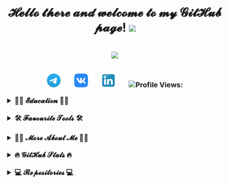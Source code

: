 <h1 align="center">𝓗𝓮𝓵𝓵𝓸 𝓽𝓱𝓮𝓻𝓮 𝓪𝓷𝓭 𝔀𝓮𝓵𝓬𝓸𝓶𝓮 𝓽𝓸 𝓶𝔂 𝓖𝓲𝓽𝓗𝓾𝓫 𝓹𝓪𝓰𝓮!
<img src="https://github.com/blackcater/blackcater/raw/main/images/Hi.gif" height="32"/>
<!-- Typing SVG by DenverCoder1 - https://github.com/DenverCoder1/readme-typing-svg -->
<p align="center">
  <a href="https://github.com/DenverCoder1/readme-typing-svg"><img src="https://readme-typing-svg.herokuapp.com/?lines=𝓜𝔂+𝓷𝓪𝓶𝓮+𝓲𝓼+𝓢𝓮𝓻𝓰𝓮𝓲;𝓘+𝔀𝓸𝓻𝓴+𝓪𝓼+𝓪+𝓠𝓐+𝓮𝓷𝓰𝓲𝓷𝓮𝓮𝓻;𝓐𝓵𝔀𝓪𝔂𝓼+𝓵𝓮𝓪𝓻𝓷𝓲𝓷𝓰+𝓷𝓮𝔀+𝓽𝓱𝓲𝓷𝓰𝓼;𝓝𝓲𝓬𝓮+𝓽𝓸+𝓶𝓮𝓮𝓽+𝔂𝓸𝓾!&font=Fira%20Code&center=true&width=650&height=50&color=61dafb&vCenter=true&size=26"></a></h1>
</p>
<h3 align="left">
<!-- Social icons section -->
<p align="center">
  <a href="https://t.me/SergeevSS90"><img width="32px" alt="Telegram" title="Telegram" src="images/logo/Telegram.svg"/></a>
  &#8287;&#8287;&#8287;&#8287;&#8287;
  <a href="https://vk.com/id3951525"><img width="32px" alt="VK" title="VK" src="images/logo/vk.svg"/></a>
  &#8287;&#8287;&#8287;&#8287;&#8287;
  <a href="https://www.linkedin.com/in/sergeevss90/"><img width="32px" alt="Linkedin" title="Linkedin" src="images/logo/Linkedin_icon.svg"/></a>
  &#8287;&#8287;&#8287;&#8287;&#8287;
  <img src="https://komarev.com/ghpvc/?username=SergeevSergeiS" alt="Profile Views:">
</p>

<!-- Education section -->
<details>	
  <summary>👨‍🎓 𝓔𝓭𝓾𝓬𝓪𝓽𝓲𝓸𝓷 👨‍🎓</summary>
  <table width="100%" border='0'>
    <tr>
        <td width="30%" align="center" valign="center">
            <img src="images/logo/ssu.png">
            </td>
            <td valign="middle">𝒮𝒶𝓇𝒶𝓉𝑜𝓋 𝒮𝓉𝒶𝓉𝑒 𝒰𝓃𝒾𝓋𝑒𝓇𝓈𝒾𝓉𝓎.
            </br>𝒜𝓅𝓅𝓁𝒾𝑒𝒹 𝒞𝑜𝓂𝓅𝓊𝓉𝑒𝓇 𝒮𝒸𝒾𝑒𝓃𝒸𝑒 𝒾𝓃 𝒮𝑜𝒸𝒾𝑜𝓁𝑜𝑔𝓎
            </br><a target="_blank" href="http://www.sgu.ru/en">SGU.RU</a>.
    </td>
</tr>
<tr>
    <td width="30%" valign="center">
        <img src="images/logo/JB.png">
        </td>
        <td valign="middle">𝒫𝓇𝑜𝒿𝑒𝒸𝓉-𝒷𝒶𝓈𝑒𝒹 𝒪𝓃𝓁𝒾𝓃𝑒 𝐿𝑒𝒶𝓇𝓃𝒾𝓃𝑔 𝒫𝓁𝒶𝓉𝒻𝑜𝓇𝓂
          </br><a target="_blank" href="https://hyperskill.org/">HYPERSKILL.ORG</a>. 𝑀𝓎 𝓅𝓇𝑜𝒻𝒾𝓁𝑒:
            <a href="https://hyperskill.org/profile/181586533"><img width="48px" alt="JB" title="JB" src="images/logo/JB-small.png"/></a> 
</td>
<tr>
    <td width="30%" valign="center">
        <img src="images/logo/qa-guru.png">
        </td>
        <td valign="middle">𝒮𝒸𝒽𝑜𝑜𝓁 𝑜𝒻 𝒜𝓊𝓉𝑜𝓂𝒶𝓉𝒾𝑜𝓃 𝒯𝑒𝓈𝓉𝒾𝓃𝑔 𝐸𝓃𝑔𝒾𝓃𝑒𝑒𝓇𝓈 
            </br><a target="_blank" href="https://qa.guru">QA.GURU</a>. 
        </td>
    </tr>
</tr>
</table>
</br>
  </details>
<br>   
<!-- Tools section -->
<details>	
  <summary>🛠️ 𝓕𝓪𝓿𝓸𝓾𝓻𝓲𝓽𝓮  𝓣𝓸𝓸𝓵𝓼 🛠️</summary>
  <br>
 🤖 𝒫𝓇𝑜𝑔𝓇𝒶𝓂𝓂𝒾𝓃𝑔 𝒶𝓃𝒹 𝓂𝒶𝓇𝓀𝓊𝓅 𝓁𝒶𝓃𝑔𝓊𝒶𝑔𝑒𝓈
<p>
</p>  
<p>
    <a href="#"><img alt="Bash" src="https://img.shields.io/badge/Bash-121011.svg?logo=gnu-bash&logoColor=white"></a>
    <a href="#"><img alt="Java" src="https://img.shields.io/badge/Java-007396.svg?logo=java&logoColor=white"></a>
    <a href="#"><img alt="Markdown" src="https://img.shields.io/badge/Markdown-000000.svg?logo=markdown&logoColor=white"></a>
    <a href="#"><img alt="Python" src="https://img.shields.io/badge/Python-14354C.svg?logo=python&logoColor=white"></a>
    <a href="#"><img alt="SQL" src="https://custom-icon-badges.herokuapp.com/badge/SQL-025E8C.svg?logo=database&logoColor=white"></a>
    <a href="#"><img alt="PowerShell" src="https://img.shields.io/badge/PowerShell-0078D6?logo=windows&logoColor=white"></a>
</p>

 📚 𝐹𝓇𝒶𝓂𝑒𝓌𝑜𝓇𝓀𝓈 𝒶𝓃𝒹 𝓁𝒾𝒷𝓇𝒶𝓇𝒾𝑒𝓈

<p>
    <a href="#"><img alt="Swing" src="https://img.shields.io/badge/Swing-000000.svg?logo=java&logoColor=white"></a>
    <a href="#"><img alt="NumPy" src="https://img.shields.io/badge/NumPy-%23013243.svg?logo=numpy&logoColor=white"></a>  
    <a href="#"><img alt="Gson" src="https://img.shields.io/badge/Gson-000000.svg?logo=java&logoColor=white"></a>  
    <a href="#"><img alt="JUnit" src="https://custom-icon-badges.herokuapp.com/badge/JUnit5-25A162.svg?logo=check-circle&logoColor=white"></a>
    <a href="#"><img alt="Faker" src="https://img.shields.io/badge/Faker-000000.svg?logo=java&logoColor=white"></a>
    <a href="#"><img alt="Selenide" src="https://img.shields.io/badge/Selenide-008CC1?logo=neo4j&logoColor=white"></a>
    <a href="#"><img alt="Owner" src="https://img.shields.io/badge/Owner-000000.svg?logo=java&logoColor=white"></a>
    <a href="#"><img alt="Turtle" src="https://img.shields.io/badge/Turtle-14354C.svg?logo=python&logoColor=white"></a>
    <a href="#"><img alt="Allure" src="https://img.shields.io/badge/Allure-000000.svg?logo=java&logoColor=white"></a>
</p>

 🧰 𝒮𝑜𝒻𝓉𝓌𝒶𝓇𝑒 𝒶𝓃𝒹 𝓉𝑜𝑜𝓁𝓈

<p>
    <a href="#"><img alt="Postman" src="https://img.shields.io/badge/Postman-FF6C37?logo=postman&logoColor=white"></a>
    <a href="#"><img alt="Google Chrome" src="https://img.shields.io/badge/Google%20Chrome-4285F4?logo=GoogleChrome&logoColor=white"></a>
    <a href="#"><img alt="AWS" src="https://img.shields.io/badge/AWS-%23FF9900.svg?logo=amazon-aws&logoColor=white"></a>
    <a href="#"><img alt="IntelliJ IDEA" src="https://img.shields.io/badge/IntelliJIDEA-000000.svg?logo=intellij-idea&logoColor=white"></a>
    <a href="#"><img alt="PyCharm" src="https://img.shields.io/badge/PyCharm-143?logo=PyCharm&logoColor=black&color=black&labelColor=green"></a>
    <a href="#"><img alt="Vim" src="https://img.shields.io/badge/VIM-%2311AB00.svg?logo=vim&logoColor=white"></a>
    <a href="#"><img alt="Docker" src="https://img.shields.io/badge/Docker-%230db7ed.svg?logo=docker&logoColor=white"></a>
    <a href="#"><img alt="Confluence" src="https://img.shields.io/badge/Confluence-%23172BF4.svg?logo=confluence&logoColor=white"></a>
    <a href="#"><img alt="Gradle" src="https://img.shields.io/badge/Gradle-02303A.svg?logo=Gradle&logoColor=white"></a>
    <a href="#"><img alt="Telegram" src="https://img.shields.io/badge/Telegram-2CA5E0?logo=telegram&logoColor=white"></a>
    <a href="#"><img alt="Selenium" src="https://img.shields.io/badge/-Selenium-%43B02A?logo=selenium&logoColor=white"></a>
    <a href="#"><img alt="GitHub" src="https://img.shields.io/badge/GitHub-%23121011.svg?logo=github&logoColor=white"></a>
</p>
  
 💻 𝒮𝑒𝓇𝓋𝑒𝓇𝓈 𝒶𝓃𝒹 𝒪𝓅𝑒𝓇𝒶𝓉𝒾𝑜𝓃 𝒮𝓎𝓈𝓉𝑒𝓂𝓈

<p>
    <a href="#"><img alt="Ubuntu" src="https://img.shields.io/badge/Ubuntu-E95420?logo=ubuntu&logoColor=white"></a>
    <a href="#"><img alt="Windows" src="https://img.shields.io/badge/Windows-0078D6?logo=windows&logoColor=white"></a>
    <a href="#"><img alt="MicrosoftSQLServer" src="https://img.shields.io/badge/Microsoft%20SQL%20Server-CC2927?logo=microsoft%20sql%20server&logoColor=white"></a>
    <a href="#"><img alt="WindowsServer" src="https://img.shields.io/badge/Windows%20Server-%230db7ed?logo=windows&logoColor=white"></a>
    <a href="#"><img alt="Jenkins" src="https://img.shields.io/badge/Jenkins-%232C5263.svg?logo=jenkins&logoColor=white"></a>
    <a href="#"><img alt="DNSServer" src="https://img.shields.io/badge/DNS%20Server-%230db7ed?logo=windows&logoColor=white"></a>
    <a href="#"><img alt="AsteriskServer" src="https://img.shields.io/badge/Asterisk%20Server-%5EFF33?logo=jasmine&logoColor=white"></a>
    <a href="#"><img alt="DHCPServer" src="https://img.shields.io/badge/DHCP%20Server-%230db7ed?logo=windows&logoColor=white"></a>
    <a href="#"><img alt="Nginx" src="https://img.shields.io/badge/Nginx-%23009639.svg?logo=nginx&logoColor=white"></a>
    <a href="#"><img alt="Selenoid" src="https://img.shields.io/badge/Selenoid-%230288D1.svg?&logo=Sequelize&logoColor=white"></a>
</p>
<br>  
</details>
<br> 
<!-- Additional info section -->
<details>	
  <summary>👨‍🦱 𝓜𝓸𝓻𝓮 𝓐𝓫𝓸𝓾𝓽 𝓜𝓮 👨‍🦱</summary>
  
```mermaid
  gantt 
    title 𝟪+ 𝓎𝑒𝒶𝓇𝓈 𝒾𝓃 𝐼𝒯. 𝒲𝑜𝓇𝓀 𝑒𝓍𝓅𝑒𝓇𝒾𝑒𝓃𝒸𝑒:
    dateFormat  YYYY-MM
    section 👨‍💻
    𝒮𝓊𝓅𝓅𝑜𝓇𝓉 𝐸𝓃𝑔𝒾𝓃𝑒𝑒𝓇         :done, 2014-02, 912d
    С𝑜𝓂𝓂𝓊𝓃𝒾𝒸𝒶𝓉𝒾𝑜𝓃𝓈 𝐸𝓃𝑔𝒾𝓃𝑒𝑒𝓇 :done, 2016-05, 608d
    𝒮𝓎𝓈𝓉𝑒𝓂 𝒜𝒹𝓂𝒾𝓃𝒾𝓈𝓉𝓇𝒶𝓉𝑜𝓇    :done, 2017-07, 604d
    𝒮𝓎𝓈𝓉𝑒𝓂 𝐸𝓃𝑔𝒾𝓃𝑒𝑒𝓇          :done, 2019-01,  1005d
    𝒬𝒜 𝐸𝓃𝑔𝒾𝓃𝑒𝑒𝓇               :done, 2021-04, 504d
```
𝑀𝓎 𝒞𝒱 𝓌𝒾𝓁𝓁 𝒷𝑒 𝒽𝑒𝓇𝑒 𝓈𝑜𝑜𝓃 😉  
<br><img src="images/gifs/wfh.gif" alt="image" align="left" width="100"/> &#8287;&#8287;&#8287;&#8287;&#8287;&#8287;𝒞𝓊𝓇𝓇𝑒𝓃𝓉𝓁𝓎 𝓌𝑜𝓇𝓀𝒾𝓃𝑔 𝒶𝓉 &#8287;<a href="https://bellintegrator.ru/"><img width="32px" alt="Bell Integrator" title="Bell Integrator" src="images/logo/Bell.png"/></a>
<cut/>
<br><img src="images/gifs/corgi.webp" alt="image" align="left" width="100"/> &#8287;&#8287;&#8287;&#8287;&#8287;&#8287;&#8287;𝑀𝓎 𝒹𝑜𝑔 𝒶𝓁𝓈𝑜 𝓈𝒶𝓎𝓈 "𝐻𝐼"! &#8287;<a href="https://www.instagram.com/corgi_olivka/"><img width="32px" alt="Corgi Instagram" title="Corgi Instagram" src="images/logo/Instagram.png"/></a>
<cut/>  
<br clear="left"/>
<p>  
🌍 𝐼 𝓈𝓅𝑒𝒶𝓀 𝑅𝓊𝓈𝓈𝒾𝒶𝓃 (𝓃𝒶𝓉𝒾𝓋𝑒), 𝐸𝓃𝑔𝓁𝒾𝓈𝒽 (𝐵𝟤)
</p>  
<br>  
</details>
<br> 
<!-- Github Stats section -->
<details>	
  <summary>🔥 𝓖𝓲𝓽𝓗𝓾𝓫  𝓢𝓽𝓪𝓽𝓼 🔥</summary>

  <br>
<p align=center>
  <div align=center>
    <a href="https://github.com/denvercoder1/github-readme-streak-stats" title="Go to Source">
      <img align="left" width=390 src="https://github-readme-streak-stats.herokuapp.com/?user=SergeevSergeiS&theme=react&border=61dafb&hide_border=true" alt="SergeevSergeiS" />
    </a>
    <a href="https://github.com/anuraghazra/github-readme-stats" title="Go to Source">
      <img align="right" width=390 src="https://github-readme-stats.vercel.app/api?username=SergeevSergeiS&show_icons=true&theme=react&border_color=61dafb&hide_border=true" />
    </a>
  </div>
  <br><br><br><br><br><br><br><br><br>
  <div align=center>
    <a href="https://github.com/anuraghazra/github-readme-stats">
      <img width=325 align="center" src="https://github-readme-stats.vercel.app/api/top-langs/?username=SergeevSergeiS&title_color=61dafb&text_color=ffffff&icon_color=61dafb&bg_color=20232a&langs_count=8&layout=compact&border_color=61dafb&hide_border=true" />
    </a>
  </div>
  <br>
  <a href="#"><img alt="SergeevSergeiS's Activity Graph" src="https://denvercoder1-activity-graph.herokuapp.com/graph/?username=SergeevSergeiS&bg_color=20232a&color=61dafb&line=61dafb&point=FFFFFF&border=61dafb&hide_border=true" width="100%" /></a>
</p>
</br>
</details>
<br> 
<!-- Repos section -->
<details>	
  <summary>💻 𝓡𝓮𝓹𝓸𝓼𝓲𝓽𝓸𝓻𝓲𝓮𝓼 💻</summary>
  <br>   
  <details>	
   <summary>🧑‍🎓 𝒥𝑒𝓉𝐵𝓇𝒶𝒾𝓃𝓈 𝒜𝒸𝒶𝒹𝑒𝓂𝓎</summary>
  <p align="left">
  <br>   
  <a target="_blank" align="center" href="https://hyperskill.org/projects/50?track=15">Project "BlockChain"</a>:
    <div align=center>
      <a align="left" href="https://github.com/SergeevSergeiS/BlockChain" title="Blockchain"><img align="left" height="135" src="https://github-readme-stats.vercel.app/api/pin/?username=SergeevSergeiS&repo=BlockChain&theme=react&border_color=61dafb&border_radius=10"></a>
    </a>
    <a href="#" title="𝒫𝓇𝑜𝒿𝑒𝒸𝓉 𝒸𝑜𝓃𝓈𝑜𝓁𝑒">
      <img align="right" width=355 src="images/gifs/Blockchain.gif" />
    </a>
  <p align="left">
  <br>  
  <a target="_blank" align="center" href="https://hyperskill.org/projects/40">Project "Linear Equations Solver"</a>:
    <div align=center>
      <a align="left" href="https://github.com/SergeevSergeiS/LinearEquationsSolver" title="LinearEquationsSolver"><img align="left" height="125" src="https://github-readme-stats.vercel.app/api/pin/?username=SergeevSergeiS&repo=LinearEquationsSolver&theme=react&border_color=61dafb&border_radius=10"></a>
    </a>
    <a href="#" title="𝒫𝓇𝑜𝒿𝑒𝒸𝓉 𝒸𝑜𝓃𝓈𝑜𝓁𝑒">
      <img align="right" width=355 src="images/gifs/LES.gif" />
    </a>
  <p align="left">
  <br>  
  <a target="_blank" align="center" href="https://hyperskill.org/projects/47?track=15">Project "Maze Runner"</a>:
    <div align=center>
      <a align="left" href="https://github.com/SergeevSergeiS/MazeRunner" title="MazeRunner"><img align="left" height="125" src="https://github-readme-stats.vercel.app/api/pin/?username=SergeevSergeiS&repo=MazeRunner&theme=react&border_color=61dafb&border_radius=10"></a>
    </a>
    <a href="#" title="𝒫𝓇𝑜𝒿𝑒𝒸𝓉 𝒸𝑜𝓃𝓈𝑜𝓁𝑒">
      <img align="right" width=355 src="images/gifs/Maze.gif" />
    </a>
  <p align="left">
  <br>  
  <a target="_blank" align="center" href="https://hyperskill.org/projects/38">Project "Text Editor"</a>:
    <div align=center>
      <a align="left" href="https://github.com/SergeevSergeiS/TextEditor" title="TextEditor"><img align="left" height="135" src="https://github-readme-stats.vercel.app/api/pin/?username=SergeevSergeiS&repo=TextEditor&theme=react&border_color=61dafb&border_radius=10"></a>
    </a>
    <a href="#" title="𝒫𝓇𝑜𝒿𝑒𝒸𝓉 𝒸𝑜𝓃𝓈𝑜𝓁𝑒">
      <img align="right" width=355 src="images/gifs/Editor.gif" />
    </a>     
  <br><br>
  </div>
  </p>  
</br>
</details>
<br> 
<details>	
  <summary>🧑‍🎓 𝒬𝒜 𝒢𝒰𝑅𝒰</summary>
<img title="wip" width="320px" src="images/logo/wip.png">
</br>
</details>
</br>
<h4 align="center">
  <a href="https://github.com/SergeevSergeiS?tab=repositories" title="Show Repositories">🔎 Show More 🔍</a>
</h4>
</details>
</h3>  
